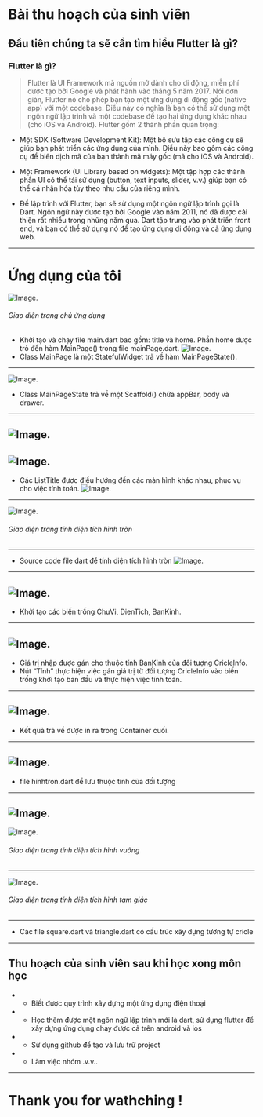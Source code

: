 Bài thu hoạch của sinh viên
===========================
## Đầu tiên chúng ta sẽ cần tìm hiểu Flutter là gì?
### Flutter là gì?
> Flutter là UI Framework mã nguồn mở dành cho di động, miễn phí được tạo bởi Google và phát hành vào tháng 5 năm 2017.
Nói đơn giản, Flutter nó cho phép bạn tạo một ứng dụng di động gốc (native app) với một codebase.
Điều này có nghĩa là bạn có thể sử dụng một ngôn ngữ lập trình và một codebase để tạo hai ứng dụng khác nhau (cho iOS và Android).
Flutter gồm 2 thành phần quan trọng:
* Một SDK (Software Development Kit): Một bộ sưu tập các công cụ sẽ giúp bạn phát triển các ứng dụng của mình. Điều này bao gồm các công cụ để biên dịch mã của bạn thành mã máy gốc (mã cho iOS và Android).
* Một Framework (UI Library based on widgets): Một tập hợp các thành phần UI có thể tái sử dụng (button, text inputs, slider, v.v.) giúp bạn có thể cá nhân hóa tùy theo nhu cầu của riêng mình.

* Để lập trình với Flutter, bạn sẽ sử dụng một ngôn ngữ lập trình gọi là Dart. Ngôn ngữ này được tạo bởi Google vào năm 2011, nó đã được cải thiện rất nhiều trong những năm qua.
Dart tập trung vào phát triển front end, và bạn có thể sử dụng nó để tạo ứng dụng di động và cả ứng dụng web.
---
# Ứng dụng của tôi
![Image](./images/Homepage.png).
###### Giao diện trang chủ ứng dụng

* Khởi tạo và chạy file main.dart bao gồm: title và home. Phần home được trỏ đến hàm MainPage() trong file mainPage.dart.
![Image](./images/1.PNG).
* Class MainPage là một StatefulWidget trả về hàm MainPageState().
---
![Image](./images/2.PNG).
* Class MainPageState trả về một Scaffold() chứa appBar, body và drawer.
---
![Image](./images/3.PNG).
---
![Image](./images/4.PNG).
---
* Các ListTitle được điều hướng đến các màn hình khác nhau, phục vụ cho việc tính toán.
![Image](./images/5.PNG).
---
![Image](./images/circlepage.png).
###### Giao diện trang tính diện tích hình tròn
---
* Source code file dart để tính diện tích hình tròn
![Image](./images/6.PNG).
---
![Image](./images/7.PNG).
---
* Khởi tạo các biến trống ChuVi, DienTich, BanKinh.
---
![Image](./images/8.PNG).
---
* Giá trị nhập được gán cho thuộc tính BanKinh của đối tượng CricleInfo.
*	Nút “Tính” thực hiện việc gán giá trị từ đối tượng CricleInfo vào biến trống khởi tạo ban đầu và thực hiện việc tính toán.
---
![Image](./images/9.PNG).
---
* Kết quả trả về được in ra trong Container cuối.
---
![Image](./images/10.PNG).
---
* file hinhtron.dart để lưu thuộc tính của đối tượng
---
![Image](./images/11.PNG).
---
![Image](./images/squarepage.png).
###### Giao diện trang tính diện tích hình vuông
---
![Image](./images/trianglepage.png).
###### Giao diện trang tính diện tích hình tam giác
---

* Các file square.dart và triangle.dart có cấu trúc xây dựng tương tự cricle
---
## Thu hoạch của sinh viên sau khi học xong môn học 
* + Biết được quy trình xây dựng một ứng dụng điện thoại
* + Học thêm được một ngôn ngữ lập trình mới là dart, sử dụng flutter để xây dựng ứng dụng chạy được cả trên android và ios
* + Sử dụng github để tạo và lưu trữ project
* + Làm việc nhóm .v.v..
---
# Thank you for wathching !
